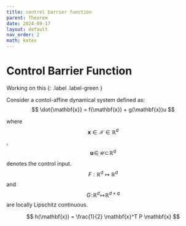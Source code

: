 ```yaml
---
title: control barrier function
parent: Theorem
date: 2024-09-17
layout: default
nav_order: 2
math: katex
---
```


# Control Barrier Function

Working on this 
{: .label .label-green }

Consider a contol-affine dynamical system defined as:
$$
\dot{\mathbf{x}} = f(\mathbf{x}) + g(\mathbf{x})u
$$

where $$\mathbf{x}\in\mathcal{X}\in\mathbb{R}^{d}$$, $$\mathbf{u}_\!\in\!\mathcal{U}\!\subset\!\mathbb{R}^{q}$$ denotes the control input. $$F:\mathbb{R}^{d} \mapsto \mathbb{R}^{d}$$ and $$G\!:\!\mathbb{R}^{d}\!\mapsto\!\mathbb{R}^{d\times q}$$ are locally Lipschitz continuous.

$$
h(\mathbf{x}) = \frac{1}{2} \mathbf{x}^T P \mathbf{x}
$$